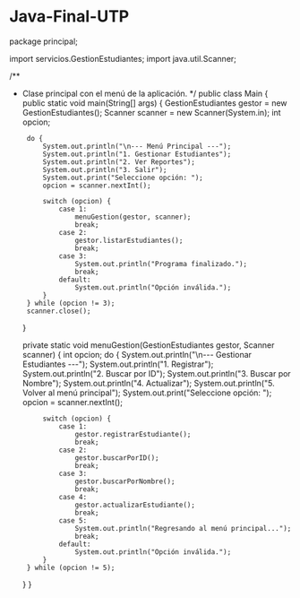 # Java-Final-UTP
package principal;

import servicios.GestionEstudiantes;
import java.util.Scanner;

/**
 * Clase principal con el menú de la aplicación.
 */
public class Main {
    public static void main(String[] args) {
        GestionEstudiantes gestor = new GestionEstudiantes();
        Scanner scanner = new Scanner(System.in);
        int opcion;

        do {
            System.out.println("\n--- Menú Principal ---");
            System.out.println("1. Gestionar Estudiantes");
            System.out.println("2. Ver Reportes");
            System.out.println("3. Salir");
            System.out.print("Seleccione opción: ");
            opcion = scanner.nextInt();

            switch (opcion) {
                case 1:
                    menuGestion(gestor, scanner);
                    break;
                case 2:
                    gestor.listarEstudiantes();
                    break;
                case 3:
                    System.out.println("Programa finalizado.");
                    break;
                default:
                    System.out.println("Opción inválida.");
            }
        } while (opcion != 3);
        scanner.close();
    }

    private static void menuGestion(GestionEstudiantes gestor, Scanner scanner) {
        int opcion;
        do {
            System.out.println("\n--- Gestionar Estudiantes ---");
            System.out.println("1. Registrar");
            System.out.println("2. Buscar por ID");
            System.out.println("3. Buscar por Nombre");
            System.out.println("4. Actualizar");
            System.out.println("5. Volver al menú principal");
            System.out.print("Seleccione opción: ");
            opcion = scanner.nextInt();

            switch (opcion) {
                case 1:
                    gestor.registrarEstudiante();
                    break;
                case 2:
                    gestor.buscarPorID();
                    break;
                case 3:
                    gestor.buscarPorNombre();
                    break;
                case 4:
                    gestor.actualizarEstudiante();
                    break;
                case 5:
                    System.out.println("Regresando al menú principal...");
                    break;
                default:
                    System.out.println("Opción inválida.");
            }
        } while (opcion != 5);
    }
}
